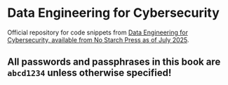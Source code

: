 # Data Engineering for Cybersecurity
Official repository for code snippets from [Data Engineering for Cybersecurity, available from No Starch Press as of July 2025](https://nostarch.com/data-engineering-cybersecurity).

## All passwords and passphrases in this book are `abcd1234` unless otherwise specified!
